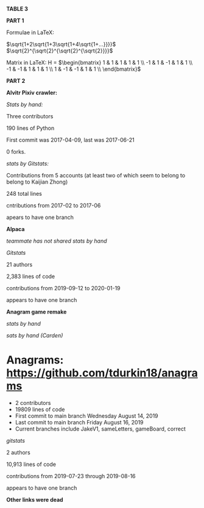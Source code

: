 **TABLE 3**

**PART 1**

Formulae in LaTeX:

$\sqrt{1+2\sqrt{1+3\sqrt{1+4\sqrt{1+...}}}}$
$\sqrt{2}^{\sqrt{2}^{\sqrt{2}^{\sqrt{2}}}}$

Matrix in LaTeX:
H = $\begin{bmatrix}
1 & 1 & 1 & 1 & 1 \\
-1 & 1 & -1 & 1 & 1 \\
-1 & -1 & 1 & 1 & 1 \\
1 & -1 & -1 & 1 & 1 \\
\end{bmatrix}$

**PART 2**

**Alvitr Pixiv crawler:**



*Stats by hand:*

Three contributors

190 lines of Python

First commit was 2017-04-09, last was 2017-06-21

0 forks.



*stats by Gitstats:*

Contributions from 5 accounts (at least two of which seem to belong to belong to Kaijian Zhong)

248 total lines

cntributions from 2017-02 to 2017-06

apears to have one branch



**Alpaca**

*teammate has not shared stats by hand*

*Gitstats*

21 authors

2,383 lines of code

contributions from 2019-09-12 to 2020-01-19

appears to have one branch



**Anagram game remake**

*stats by hand*

*sats by hand (Carden)*
# Anagrams: https://github.com/tdurkin18/anagrams
- 2 contributors
- 19809 lines of code
- First commit to main branch Wednesday August 14, 2019
- Last commit to main branch Friday August 16, 2019
- Current branches include JakeV1, sameLetters, gameBoard, correct

*gitstats*

2 authors

10,913 lines of code

contributions from 2019-07-23 through 2019-08-16

appears to have one branch



**Other links were dead**
